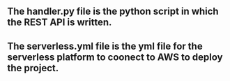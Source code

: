 ## The handler.py file is the python script in which the REST API is written.

## The serverless.yml file is the yml file for the serverless platform to coonect to AWS to deploy the project.

